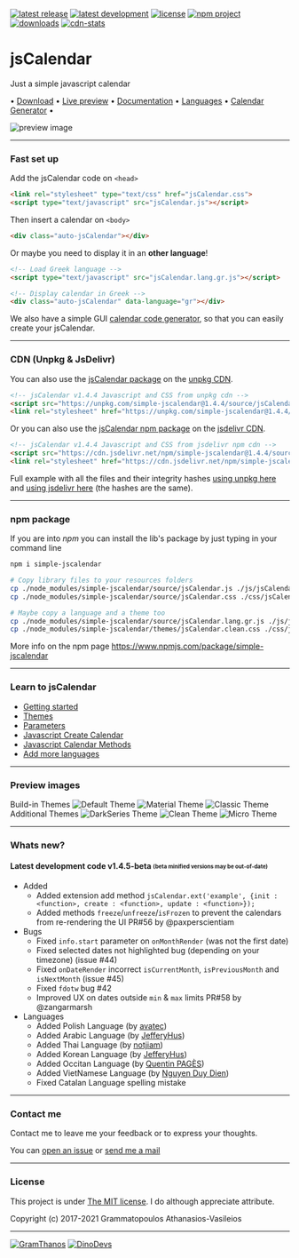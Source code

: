 [![latest release](https://img.shields.io/badge/latest%20release-v1.4.4-green.svg)](https://github.com/GramThanos/jsCalendar/releases/latest)
[![latest development](https://img.shields.io/badge/latest%20development-v1.4.5--beta-yellow.svg)](https://github.com/GramThanos/jsCalendar#whats-new)
[![license](https://img.shields.io/github/license/GramThanos/jsCalendar.svg)](https://github.com/GramThanos/jsCalendar/blob/master/LICENSE)
[![npm project](https://img.shields.io/badge/npm%20package-simple--jscalendar-red.svg)](https://www.npmjs.com/package/simple-jscalendar)
[![downloads](https://img.shields.io/github/downloads/gramthanos/jsCalendar/total.svg)](https://github.com/GramThanos/jsCalendar/releases)
[![cdn-stats](https://data.jsdelivr.com/v1/package/npm/simple-jscalendar/badge?style=rounded)](https://www.jsdelivr.com/package/npm/simple-jscalendar)

# jsCalendar
Just a simple javascript calendar

 • [Download](https://github.com/GramThanos/jsCalendar/releases/latest) • [Live preview](https://gramthanos.github.io/jsCalendar/) • [Documentation](https://gramthanos.github.io/jsCalendar/docs.html) • [Languages](https://gramthanos.github.io/jsCalendar/docs.html#parameter-language) • [Calendar Generator](https://gramthanos.github.io/jsCalendar/generator.html) • 

![preview image](https://raw.githubusercontent.com/GramThanos/jsCalendar/master/preview/preview_default.png)


___


### Fast set up

Add the jsCalendar code on `<head>`

```html
<link rel="stylesheet" type="text/css" href="jsCalendar.css">
<script type="text/javascript" src="jsCalendar.js"></script>
```

Then insert a calendar on `<body>`

```html
<div class="auto-jsCalendar"></div>
```

Or maybe you need to display it in an **other language**!

```html
<!-- Load Greek language -->
<script type="text/javascript" src="jsCalendar.lang.gr.js"></script>

<!-- Display calendar in Greek -->
<div class="auto-jsCalendar" data-language="gr"></div>
```

We also have a simple GUI [calendar code generator](https://gramthanos.github.io/jsCalendar/generator.html), so that you can easily create your jsCalendar.


___

### CDN (Unpkg & JsDelivr)

You can also use the [jsCalendar package](https://unpkg.com/simple-jscalendar/) on the [unpkg CDN](https://unpkg.com).

```html
<!-- jsCalendar v1.4.4 Javascript and CSS from unpkg cdn -->
<script src="https://unpkg.com/simple-jscalendar@1.4.4/source/jsCalendar.min.js" integrity="sha384-0LaRLH/U5g8eCAwewLGQRyC/O+g0kXh8P+5pWpzijxwYczD3nKETIqUyhuA8B/UB" crossorigin="anonymous"></script>
<link rel="stylesheet" href="https://unpkg.com/simple-jscalendar@1.4.4/source/jsCalendar.min.css" integrity="sha384-44GnAqZy9yUojzFPjdcUpP822DGm1ebORKY8pe6TkHuqJ038FANyfBYBpRvw8O9w" crossorigin="anonymous">
```

Or you can also use the [jsCalendar npm package](https://www.jsdelivr.com/package/npm/simple-jscalendar) on the [jsdelivr CDN](https://www.jsdelivr.com).

```html
<!-- jsCalendar v1.4.4 Javascript and CSS from jsdelivr npm cdn -->
<script src="https://cdn.jsdelivr.net/npm/simple-jscalendar@1.4.4/source/jsCalendar.min.js" integrity="sha384-0LaRLH/U5g8eCAwewLGQRyC/O+g0kXh8P+5pWpzijxwYczD3nKETIqUyhuA8B/UB" crossorigin="anonymous"></script>
<link rel="stylesheet" href="https://cdn.jsdelivr.net/npm/simple-jscalendar@1.4.4/source/jsCalendar.min.css" integrity="sha384-44GnAqZy9yUojzFPjdcUpP822DGm1ebORKY8pe6TkHuqJ038FANyfBYBpRvw8O9w" crossorigin="anonymous">
```

Full example with all the files and their integrity hashes [using unpkg here](https://github.com/GramThanos/jsCalendar/blob/master/demos/cdn-unpkg%20full%20demo.html) and [using jsdelivr here](https://github.com/GramThanos/jsCalendar/blob/master/demos/cdn-jsdelivr%20full%20demo.html) (the hashes are the same).

___

### npm package

If you are into *npm* you can install the lib's package by just typing in your command line

```bash
npm i simple-jscalendar

# Copy library files to your resources folders
cp ./node_modules/simple-jscalendar/source/jsCalendar.js ./js/jsCalendar.js
cp ./node_modules/simple-jscalendar/source/jsCalendar.css ./css/jsCalendar.css

# Maybe copy a language and a theme too
cp ./node_modules/simple-jscalendar/source/jsCalendar.lang.gr.js ./js/jsCalendar.lang.gr.js
cp ./node_modules/simple-jscalendar/themes/jsCalendar.clean.css ./css/jsCalendar.clean.css
```

More info on the npm page
https://www.npmjs.com/package/simple-jscalendar

___


### Learn to jsCalendar
- [Getting started](https://gramthanos.github.io/jsCalendar/docs.html#getting-started)
- [Themes](https://gramthanos.github.io/jsCalendar/docs.html#calendar-themes)
- [Parameters](https://gramthanos.github.io/jsCalendar/docs.html#calendar-themes)
- [Javascript Create Calendar](https://gramthanos.github.io/jsCalendar/docs.html#javascript-api-create)
- [Javascript Calendar Methods](https://gramthanos.github.io/jsCalendar/docs.html#javascript-api-create)
- [Add more languages](https://gramthanos.github.io/jsCalendar/docs.html#more-languages)

___


### Preview images
Build-in Themes
![Default Theme](https://raw.githubusercontent.com/GramThanos/jsCalendar/master/preview/preview_theme_default.png)
![Material Theme](https://raw.githubusercontent.com/GramThanos/jsCalendar/master/preview/preview_theme_material.png)
![Classic Theme](https://raw.githubusercontent.com/GramThanos/jsCalendar/master/preview/preview_theme_classic.png)
Additional Themes
![DarkSeries Theme](https://raw.githubusercontent.com/GramThanos/jsCalendar/master/preview/preview_theme_darkseries.png)
![Clean Theme](https://raw.githubusercontent.com/GramThanos/jsCalendar/master/preview/preview_theme_clean.png)
![Micro Theme](https://raw.githubusercontent.com/GramThanos/jsCalendar/master/preview/preview_theme_micro.png)


___


### Whats new?

#### Latest development code v1.4.5-beta <sub><sup>(beta minified versions may be out-of-date)</sub></sup>
 - Added
    - Added extension add method `jsCalendar.ext('example', {init : <function>, create : <function>, update : <function>});`
    - Added methods `freeze`/`unfreeze`/`isFrozen` to prevent the calendars from re-rendering the UI PR#56 by @paxperscientiam
 - Bugs
    - Fixed `info.start` parameter on `onMonthRender` (was not the first date)
    - Fixed selected dates not highlighted bug (depending on your timezone) (issue #44)
    - Fixed `onDateRender` incorrect `isCurrentMonth`, `isPreviousMonth` and `isNextMonth` (issue #45)
    - Fixed `fdotw` bug #42
    - Improved UX on dates outside `min` & `max` limits PR#58 by @zangarmarsh
 - Languages
    - Added Polish Language (by [avatec](https://github.com/avatec))
    - Added Arabic Language (by [JefferyHus](https://github.com/JefferyHus))
    - Added Thai Language (by [notjiam](https://github.com/notjiam))
    - Added Korean Language (by [JefferyHus](https://github.com/JefferyHus))
    - Added Occitan Language (by [Quentin PAGÈS](https://github.com/ensag-dev))
    - Added VietNamese Language (by [Nguyen Duy Dien](https://github.com/dienht))
    - Fixed Catalan Language spelling mistake
___


### Contact me

Contact me to leave me your feedback or to express your thoughts.

You can [open an issue](https://github.com/GramThanos/jsCalendar/issues) or [send me a mail](mailto:gramthanos@gmail.com)


___


### License

This project is under [The MIT license](https://opensource.org/licenses/MIT).
I do although appreciate attribute.

Copyright (c) 2017-2021 Grammatopoulos Athanasios-Vasileios

___

[![GramThanos](https://avatars2.githubusercontent.com/u/14858959?s=42&v=4)](https://github.com/GramThanos)
[![DinoDevs](https://avatars1.githubusercontent.com/u/17518066?s=42&v=4)](https://github.com/DinoDevs)
